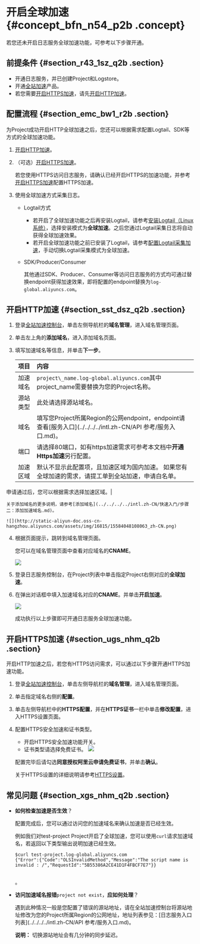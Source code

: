 # 开启全球加速 {#concept_bfn_n54_p2b .concept}

若您还未开启日志服务全球加速功能，可参考以下步骤开通。

## 前提条件 {#section_r43_1sz_q2b .section}

-   开通日志服务，并已创建Project和Logstore。
-   开通[全站加速](https://dcdn.console.aliyun.com/)产品。
-   若您需要[开启HTTPS加速](#)，请先[开启HTTP加速](#)。

## 配置流程 {#section_emc_bw1_r2b .section}

为Project成功开启HTTP全球加速之后，您还可以根据需求配置Logtail、SDK等方式的全球加速功能。

1.  [开启HTTP加速](#)。
2.  （可选）[开启HTTPS加速](#)。

    若您使用HTTPS访问日志服务，请确认已经开启HTTPS的加速功能，并参考[开启HTTPS加速](#)配置HTTPS加速。

3.  使用全球加速方式采集日志。
    -   Logtail方式
        -   若开启了全球加速功能之后再安装Logtail，请参考[安装Logtail（Linux系统）](intl.zh-CN/用户指南/Logtail采集/安装/安装Logtail（Linux系统）.md)，选择安装模式为**全球加速**。之后您通过Logtail采集日志将自动获得全球加速效果。
        -   若开启全球加速功能之前已安装了Logtail，请参考[配置Logtail采集加速](intl.zh-CN/用户指南/数据采集/采集加速/配置Logtail采集加速.md)，手动切换Logtail采集模式为全球加速。
    -   SDK/Producer/Consumer

        其他通过SDK、Producer、Consumer等访问日志服务的方式均可通过替换endpoint获得加速效果，即将配置的endpoint替换为`log-global.aliyuncs.com`。


## 开启HTTP加速 {#section_sst_dsz_q2b .section}

1.  登录[全站加速控制台](https://dcdn.console.aliyun.com/)，单击左侧导航栏的**域名管理**，进入域名管理页面。
2.  单击左上角的**添加域名**，进入添加域名页面。
3.  填写加速域名等信息，并单击**下一步**。

    |项目|内容|
    |:-|:-|
    |加速域名|`project\_name.log-global.aliyuncs.com`其中project\_name需要替换为您的Project名称。|
    |源站类型|此处请选择源站域名。|
    |域名|填写您Project所属Region的公网endpoint，endpoint请查看[服务入口](../../../../intl.zh-CN/API 参考/服务入口.md)。|
    |端口|请选择80端口，如有https加速需求可参考本文档中**开通Https加速**另行配置。|
    |加速区域|默认不显示此配置项，且加速区域为国内加速。 如果您有全球加速的需求，请提工单到全站加速，申请白名单。

 申请通过后，您可以根据需求选择加速区域。|

    关于添加域名的更多说明，请参考[添加域名](../../../../intl.zh-CN/快速入门/步骤二：添加加速域名.md)。

    ![](http://static-aliyun-doc.oss-cn-hangzhou.aliyuncs.com/assets/img/16815/15584048108063_zh-CN.png)

4.  根据页面提示，跳转到域名管理页面。

    您可以在域名管理页面中查看对应域名的**CNAME**。

    ![](http://static-aliyun-doc.oss-cn-hangzhou.aliyuncs.com/assets/img/16815/15584048108064_zh-CN.png)

5.  登录日志服务控制台，在Project列表中单击指定Project右侧对应的**全球加速**。
6.  在弹出对话框中填入加速域名对应的**CNAME**。并单击**开启加速**。

    ![](http://static-aliyun-doc.oss-cn-hangzhou.aliyuncs.com/assets/img/16815/15584048108065_zh-CN.png)

    成功执行以上步骤即可开通日志服务全球加速功能。


## 开启HTTPS加速 {#section_ugs_nhm_q2b .section}

开启HTTP加速之后，若您有HTTPS访问需求，可以通过以下步骤开通HTTPS加速功能。

1.  登录[全站加速控制台](https://dcdn.console.aliyun.com/)，单击左侧导航栏的**域名管理**，进入域名管理页面。
2.  单击指定域名右侧的**配置**。
3.  单击左侧导航栏中的**HTTPS配置**，并在**HTTPS证书**一栏中单击**修改配置**，进入HTTPS设置页面。
4.  配置HTTPS安全加速和证书类型。

    -   开启HTTPS安全加速功能开关。
    -   证书类型请选择免费证书。
    ![](http://static-aliyun-doc.oss-cn-hangzhou.aliyuncs.com/assets/img/16815/15584048108066_zh-CN.png)

    配置完毕后请勾选**同意授权阿里云申请免费证书**，并单击**确认**。

    关于HTTPS设置的详细说明请参考[HTTPS设置](../../../../intl.zh-CN/用户指南/HTTPS设置/HTTPS设置.md)。


## 常见问题 {#section_xgs_nhm_q2b .section}

-   **如何检查加速是否生效**？

    配置完成后，您可以通过访问您的加速域名来确认加速是否已经生效。

    例如我们对test-project Project开启了全球加速，您可以使用`curl`请求加速域名，若返回以下类型输出说明加速已经生效。

    ```
    $curl test-project.log-global.aliyuncs.com
    {"Error":{"Code":"OLSInvalidMethod","Message":"The script name is invalid : /","RequestId":"5B55386A2CE41D1F4FBCF7E7"}}
    						
    ```

    。

-   **访问加速域名报错**`project not exist`，**应如何处理**？

    遇到此种情况一般是您配置了错误的源站地址，请在全站加速控制台将源站地址修改为您的Project所属Region的公网地址，地址列表参见：[日志服务入口列表](../../../../intl.zh-CN/API 参考/服务入口.md)。

    **说明：** 切换源站地址会有几分钟的同步延迟。


